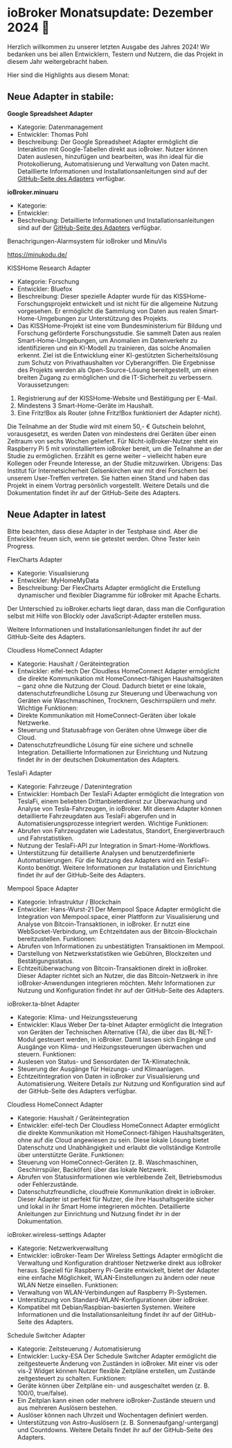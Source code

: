# ioBroker Monatsupdate: Dezember 2024  🎄

Herzlich willkommen zu unserer letzten Ausgabe des Jahres 2024!  Wir bedanken uns bei allen Entwicklern, Testern und Nutzern, die das Projekt in diesem Jahr weitergebracht haben. 

Hier sind die Highlights aus diesem Monat:

## Neue Adapter in stabile:

**Google Spreadsheet Adapter**


* Kategorie: Datenmanagement
* Entwickler: Thomas Pohl
* Beschreibung: Der Google Spreadsheet Adapter ermöglicht die Interaktion mit Google-Tabellen direkt aus ioBroker. Nutzer können Daten auslesen, hinzufügen und bearbeiten, was ihn ideal für die Protokollierung, Automatisierung und Verwaltung von Daten macht.
Detaillierte Informationen und Installationsanleitungen sind auf der [GitHub-Seite des Adapters](https://github.com/ThomasPohl/ioBroker.google-spreadsheet) verfügbar.

**ioBroker.minuaru** 

* Kategorie: 
* Entwickler:
* Beschreibung: 
Detaillierte Informationen und Installationsanleitungen sind auf der [GitHub-Seite des Adapters](https://github.com/ThomasPohl/ioBroker.google-spreadsheet) verfügbar.


Benachrigungen-Alarmsystem für ioBroker und MinuVis

https://minukodu.de/

KISSHome Research Adapter
* Kategorie: Forschung
* Entwickler: Bluefox
* Beschreibung: Dieser spezielle Adapter wurde für das KISSHome-Forschungsprojekt entwickelt und ist nicht für die allgemeine Nutzung vorgesehen. Er ermöglicht die Sammlung von Daten aus realen Smart-Home-Umgebungen zur Unterstützung des Projekts.
* Das KISSHome-Projekt ist eine vom Bundesministerium für Bildung und Forschung geförderte Forschungsstudie. Sie sammelt Daten aus realen Smart-Home-Umgebungen, um Anomalien im Datenverkehr zu identifizieren und ein KI-Modell zu trainieren, das solche Anomalien erkennt. Ziel ist die Entwicklung einer KI-gestützten Sicherheitslösung zum Schutz von Privathaushalten vor Cyberangriffen. Die Ergebnisse des Projekts werden als Open-Source-Lösung bereitgestellt, um einen breiten Zugang zu ermöglichen und die IT-Sicherheit zu verbessern.
Voraussetzungen:
1. Registrierung auf der KISSHome-Website und Bestätigung per E-Mail.
2. Mindestens 3 Smart-Home-Geräte im Haushalt.
3. Eine Fritz!Box als Router (ohne Fritz!Box funktioniert der Adapter nicht).

Die Teilnahme an der Studie wird mit einem 50,- € Gutschein belohnt, vorausgesetzt, es werden Daten von mindestens drei Geräten über einen Zeitraum von sechs Wochen geliefert. Für Nicht-ioBroker-Nutzer steht ein Raspberry Pi 5 mit vorinstalliertem ioBroker bereit, um die Teilnahme an der Studie zu ermöglichen. Erzählt es gerne weiter – vielleicht haben eure Kollegen oder Freunde Interesse, an der Studie mitzuwirken.
Übrigens: Das Institut für Internetsicherheit Gelsenkirchen war mit drei Forschern bei unserem User-Treffen vertreten. Sie hatten einen Stand und haben das Projekt in einem Vortrag persönlich vorgestellt. Weitere Details und die Dokumentation findet ihr auf der GitHub-Seite des Adapters.

## Neue Adapter in latest

Bitte beachten, dass diese Adapter in der Testphase sind. Aber die Entwickler freuen sich, wenn sie getestet werden. Ohne Tester kein Progress. 

FlexCharts Adapter
* Kategorie: Visualisierung
* Entwickler: MyHomeMyData
* Beschreibung: Der FlexCharts Adapter ermöglicht die Erstellung dynamischer und flexibler Diagramme für ioBroker mit Apache Echarts. 

Der Unterschied zu ioBroker.echarts liegt daran, dass man die Configuration selbst mit Hilfe von Blockly oder JavaScript-Adapter erstellen muss.

Weitere Informationen und Installationsanleitungen findet ihr auf der GitHub-Seite des Adapters.

Cloudless HomeConnect Adapter
* Kategorie: Haushalt / Geräteintegration
* Entwickler: eifel-tech
Der Cloudless HomeConnect Adapter ermöglicht die direkte Kommunikation mit HomeConnect-fähigen Haushaltsgeräten – ganz ohne die Nutzung der Cloud. 
Dadurch bietet er eine lokale, datenschutzfreundliche Lösung zur Steuerung und Überwachung von Geräten wie Waschmaschinen, Trocknern, Geschirrspülern und mehr.
Wichtige Funktionen:
* Direkte Kommunikation mit HomeConnect-Geräten über lokale Netzwerke.
* Steuerung und Statusabfrage von Geräten ohne Umwege über die Cloud.
* Datenschutzfreundliche Lösung für eine sichere und schnelle Integration.
Detaillierte Informationen zur Einrichtung und Nutzung findet ihr in der deutschen Dokumentation des Adapters.

TeslaFi Adapter
* Kategorie: Fahrzeuge / Datenintegration
* Entwickler: Hombach
Der TeslaFi Adapter ermöglicht die Integration von TeslaFi, einem beliebten Drittanbieterdienst zur Überwachung und Analyse von Tesla-Fahrzeugen, in ioBroker. 
Mit diesem Adapter können detaillierte Fahrzeugdaten aus TeslaFi abgerufen und in Automatisierungsprozesse integriert werden.
Wichtige Funktionen:
* Abrufen von Fahrzeugdaten wie Ladestatus, Standort, Energieverbrauch und Fahrstatistiken.
* Nutzung der TeslaFi-API zur Integration in Smart-Home-Workflows.
* Unterstützung für detaillierte Analysen und benutzerdefinierte Automatisierungen.
Für die Nutzung des Adapters wird ein TeslaFi-Konto benötigt. Weitere Informationen zur Installation und Einrichtung findet ihr auf der GitHub-Seite des Adapters.

Mempool Space Adapter
* Kategorie: Infrastruktur / Blockchain
* Entwickler: Hans-Wurst-21
Der Mempool Space Adapter ermöglicht die Integration von Mempool.space, einer Plattform zur Visualisierung und Analyse von Bitcoin-Transaktionen, in ioBroker. Er nutzt eine WebSocket-Verbindung, um Echtzeitdaten aus der Bitcoin-Blockchain bereitzustellen.
Funktionen:
* Abrufen von Informationen zu unbestätigten Transaktionen im Mempool.
* Darstellung von Netzwerkstatistiken wie Gebühren, Blockzeiten und Bestätigungsstatus.
* Echtzeitüberwachung von Bitcoin-Transaktionen direkt in ioBroker.
Dieser Adapter richtet sich an Nutzer, die das Bitcoin-Netzwerk in ihre ioBroker-Anwendungen integrieren möchten. 
Mehr Informationen zur Nutzung und Konfiguration findet ihr auf der GitHub-Seite des Adapters.

ioBroker.ta-blnet Adapter
* Kategorie: Klima- und Heizungssteuerung
* Entwickler: Klaus Weber
Der ta-blnet Adapter ermöglicht die Integration von Geräten der Technischen Alternative (TA), die über das BL-NET-Modul gesteuert werden, in ioBroker. 
Damit lassen sich Eingänge und Ausgänge von Klima- und Heizungssteuerungen überwachen und steuern.
Funktionen:
* Auslesen von Status- und Sensordaten der TA-Klimatechnik.
* Steuerung der Ausgänge für Heizungs- und Klimaanlagen.
* Echtzeitintegration von Daten in ioBroker zur Visualisierung und Automatisierung.
Weitere Details zur Nutzung und Konfiguration sind auf der GitHub-Seite des Adapters verfügbar.

Cloudless HomeConnect Adapter
* Kategorie: Haushalt / Geräteintegration
* Entwickler: eifel-tech
Der Cloudless HomeConnect Adapter ermöglicht die direkte Kommunikation mit HomeConnect-fähigen Haushaltsgeräten, ohne auf die Cloud angewiesen zu sein. Diese lokale Lösung bietet Datenschutz und Unabhängigkeit und erlaubt die vollständige Kontrolle über unterstützte Geräte.
Funktionen:
* Steuerung von HomeConnect-Geräten (z. B. Waschmaschinen, Geschirrspüler, Backöfen) über das lokale Netzwerk.
* Abrufen von Statusinformationen wie verbleibende Zeit, Betriebsmodus oder Fehlerzustände.
* Datenschutzfreundliche, cloudfreie Kommunikation direkt in ioBroker.
Dieser Adapter ist perfekt für Nutzer, die ihre Haushaltsgeräte sicher und lokal in ihr Smart Home integrieren möchten. Detaillierte Anleitungen zur Einrichtung und Nutzung findet ihr in der Dokumentation.

ioBroker.wireless-settings Adapter
* Kategorie: Netzwerkverwaltung
* Entwickler: ioBroker-Team
Der Wireless Settings Adapter ermöglicht die Verwaltung und Konfiguration drahtloser Netzwerke direkt aus ioBroker heraus. Speziell für Raspberry Pi-Geräte entwickelt, bietet der Adapter eine einfache Möglichkeit, WLAN-Einstellungen zu ändern oder neue WLAN Netze einsellen.
Funktionen:
* Verwaltung von WLAN-Verbindungen auf Raspberry Pi-Systemen.
* Unterstützung von Standard-WLAN-Konfigurationen über ioBroker.
* Kompatibel mit Debian/Raspbian-basierten Systemen.
Weitere Informationen und die Installationsanleitung findet ihr auf der GitHub-Seite des Adapters.


Schedule Switcher Adapter
* Kategorie: Zeitsteuerung / Automatisierung
* Entwickler: Lucky-ESA
Der Schedule Switcher Adapter ermöglicht die zeitgesteuerte Änderung von Zuständen in ioBroker. Mit einer vis oder vis-2 Widget können Nutzer flexible Zeitpläne erstellen, um Zustände zeitgesteuert zu schalten. 
Funktionen:
* Geräte können über Zeitpläne ein- und ausgeschaltet werden (z. B. 100/0, true/false).
* Ein Zeitplan kann einen oder mehrere ioBroker-Zustände steuern und aus mehreren Auslösern bestehen.
* Auslöser können nach Uhrzeit und Wochentagen definiert werden.
* Unterstützung von Astro-Auslösern (z. B. Sonnenaufgang/-untergang) und Countdowns.
Weitere Details findet ihr auf der GitHub-Seite des Adapters.

